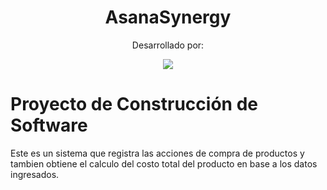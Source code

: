<h1 align="center"> AsanaSynergy</h1>
<p align="center"> Desarrollado por: </p>
<p align="center">
   <img src="https://i.postimg.cc/GmZqhrCS/ABMODEL.jpg"/>
</p>

# Proyecto de Construcción de Software
Este es un sistema que registra las acciones de compra de productos y tambien obtiene el calculo del costo total del producto en base a los datos ingresados.

